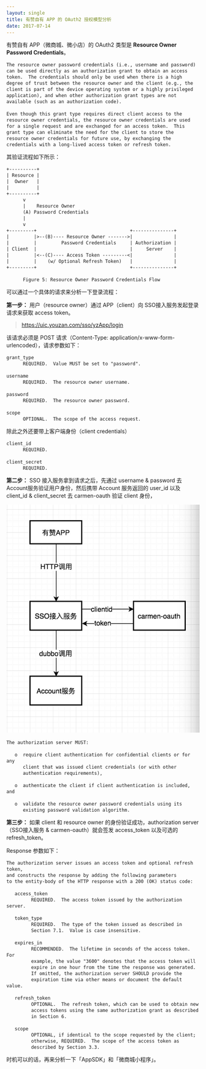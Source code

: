 ```yaml
---
layout: single
title: 有赞自有 APP 的 OAuth2 授权模型分析
date: 2017-07-14
---
```


有赞自有 APP（微商城、微小店）的 OAuth2 类型是 **Resource Owner Password Credentials**。

```
The resource owner password credentials (i.e., username and password)
can be used directly as an authorization grant to obtain an access
token.  The credentials should only be used when there is a high
degree of trust between the resource owner and the client (e.g., the
client is part of the device operating system or a highly privileged
application), and when other authorization grant types are not
available (such as an authorization code).

Even though this grant type requires direct client access to the
resource owner credentials, the resource owner credentials are used
for a single request and are exchanged for an access token.  This
grant type can eliminate the need for the client to store the
resource owner credentials for future use, by exchanging the
credentials with a long-lived access token or refresh token.
```

其验证流程如下所示：

```
+----------+
| Resource |
|  Owner   |
|          |
+----------+
      v
      |    Resource Owner
      (A) Password Credentials
      |
      v
+---------+                                  +---------------+
|         |>--(B)---- Resource Owner ------->|               |
|         |         Password Credentials     | Authorization |
| Client  |                                  |     Server    |
|         |<--(C)---- Access Token ---------<|               |
|         |    (w/ Optional Refresh Token)   |               |
+---------+                                  +---------------+

      Figure 5: Resource Owner Password Credentials Flow
```


可以通过一个具体的请求来分析一下登录流程：

**第一步：** 用户（resource owner）通过 APP（client）向 SSO接入服务发起登录请求来获取 access token。

> https://uic.youzan.com/sso/yzApp/login

该请求必须是 POST 请求（Content-Type: application/x-www-form-urlencoded），请求参数如下：

```
grant_type
      REQUIRED.  Value MUST be set to "password".

username
      REQUIRED.  The resource owner username.

password
      REQUIRED.  The resource owner password.

scope
      OPTIONAL.  The scope of the access request.
```

除此之外还要带上客户端身份（client credentials）

```
client_id
      REQUIRED.

client_secret
      REQUIRED. 
```

**第二步：** SSO 接入服务拿到请求之后，先通过 username & password 去 Account服务验证用户身份，然后携带 Account 服务返回的 user_id 以及 client_id & client_secret 去 carmen-oauth 验证 client 身份，

![](/assets/imgs/auth-server.jpeg)

```
The authorization server MUST:

   o  require client authentication for confidential clients or for any
      client that was issued client credentials (or with other
      authentication requirements),

   o  authenticate the client if client authentication is included, and

   o  validate the resource owner password credentials using its
      existing password validation algorithm.
```

**第三步：** 如果 client 和 resource owner 的身份验证成功，authorization server（SSO接入服务 & carmen-oauth）就会签发 access_token 以及可选的 refresh_token。

Response 参数如下：

```
The authorization server issues an access token and optional refresh token, 
and constructs the response by adding the following parameters 
to the entity-body of the HTTP response with a 200 (OK) status code:

   access_token
         REQUIRED.  The access token issued by the authorization server.

   token_type
         REQUIRED.  The type of the token issued as described in
         Section 7.1.  Value is case insensitive.

   expires_in
         RECOMMENDED.  The lifetime in seconds of the access token.  For
         example, the value "3600" denotes that the access token will
         expire in one hour from the time the response was generated.
         If omitted, the authorization server SHOULD provide the
         expiration time via other means or document the default value.
   
   refresh_token
         OPTIONAL.  The refresh token, which can be used to obtain new
         access tokens using the same authorization grant as described
         in Section 6.

   scope
         OPTIONAL, if identical to the scope requested by the client;
         otherwise, REQUIRED.  The scope of the access token as
         described by Section 3.3.
```

时机可以的话，再来分析一下「AppSDK」和「微商城小程序」。 
